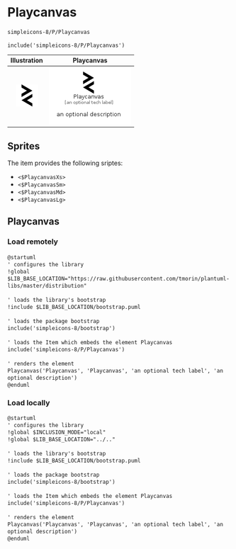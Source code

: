 # Playcanvas


```text
simpleicons-8/P/Playcanvas
```

```text
include('simpleicons-8/P/Playcanvas')
```



| Illustration | Playcanvas |
| :---: | :---: |
| ![illustration for Illustration](../../simpleicons-8/P/Playcanvas.png) | ![illustration for Playcanvas](../../simpleicons-8/P/Playcanvas.Local.png) |



## Sprites
The item provides the following sriptes:

- `<$PlaycanvasXs>`
- `<$PlaycanvasSm>`
- `<$PlaycanvasMd>`
- `<$PlaycanvasLg>`





## Playcanvas

### Load remotely
```plantuml
@startuml
' configures the library
!global $LIB_BASE_LOCATION="https://raw.githubusercontent.com/tmorin/plantuml-libs/master/distribution"

' loads the library's bootstrap
!include $LIB_BASE_LOCATION/bootstrap.puml

' loads the package bootstrap
include('simpleicons-8/bootstrap')

' loads the Item which embeds the element Playcanvas
include('simpleicons-8/P/Playcanvas')

' renders the element
Playcanvas('Playcanvas', 'Playcanvas', 'an optional tech label', 'an optional description')
@enduml
```

### Load locally
```plantuml
@startuml
' configures the library
!global $INCLUSION_MODE="local"
!global $LIB_BASE_LOCATION="../.."

' loads the library's bootstrap
!include $LIB_BASE_LOCATION/bootstrap.puml

' loads the package bootstrap
include('simpleicons-8/bootstrap')

' loads the Item which embeds the element Playcanvas
include('simpleicons-8/P/Playcanvas')

' renders the element
Playcanvas('Playcanvas', 'Playcanvas', 'an optional tech label', 'an optional description')
@enduml
```


